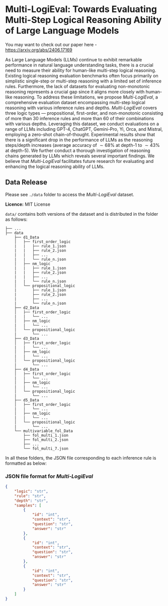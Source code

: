 # Multi-LogiEval: Towards Evaluating Multi-Step Logical Reasoning Ability of Large Language Models

You may want to check out our paper here - https://arxiv.org/abs/2406.17169

As Large Language Models (LLMs) continue to exhibit remarkable performance in natural language understanding tasks, there is a crucial need to measure their ability for human-like multi-step logical reasoning. Existing logical reasoning evaluation benchmarks often focus primarily on simplistic single-step or multi-step reasoning with a limited set of inference rules. Furthermore, the lack of datasets for evaluating non-monotonic reasoning represents a crucial gap since it aligns more closely with human-like reasoning. To address these limitations, we propose _Multi-LogiEval_, a comprehensive evaluation dataset encompassing multi-step logical reasoning with various inference rules and depths. _Multi-LogiEval_ covers three logic types — propositional, first-order, and non-monotonic consisting of more than 30 inference rules and more than 60 of their combinations with various depths. Leveraging this dataset, we conduct evaluations on a range of LLMs including GPT-4, ChatGPT, Gemini-Pro, Yi, Orca, and Mistral, employing a zero-shot chain-of-thought. Experimental results show that there is a significant drop in the performance of LLMs as the reasoning steps/depth increases (average accuracy of $\sim68\%$ at depth-1 to $\sim43\%$ at depth-5). We further conduct a thorough investigation of reasoning chains generated by LLMs which reveals several important findings. We believe that _Multi-LogiEval_ facilitates future research for evaluating and enhancing the logical reasoning ability of LLMs.

## Data Release

Please see `./data` folder to access the _Multi-LogiEval_ dataset.

**Licence:** MIT License

```data/``` contains both versions of the dataset and is distributed in the folder as follows:

    ├── ...
    ├── data
        ├── d1_Data
        │   ├── first_order_logic
        |   |   ├── rule_1.json
        |   |   ├── rule_2.json
        |   |   ├── ...
        |   |   └── rule_n.json
        │   ├── nm_logic
        |   |   ├── rule_1.json
        |   |   ├── rule_2.json
        |   |   ├── ...
        |   |   └── rule_n.json
        │   └── propositional_logic
        |       ├── rule_1.json
        |       ├── rule_2.json
        |       ├── ...
        |       └── rule_n.json
        ├── d2_Data
        │   ├── first_order_logic
        |   |   └── ...
        │   ├── nm_logic
        |   |   └── ...
        │   └── propositional_logic
        |       └── ...  
        ├── d3_Data
        │   ├── first_order_logic
        |   |   └── ...
        │   ├── nm_logic
        |   |   └── ...
        │   └── propositional_logic
        |       └── ...
        ├── d4_Data
        │   ├── first_order_logic
        |   |   └── ...
        │   ├── nm_logic
        |   |   └── ...
        │   └── propositional_logic
        |       └── ...
        ├── d5_Data
        │   ├── first_order_logic
        |   |   └── ...
        │   ├── nm_logic
        |   |   └── ...
        │   └── propositional_logic
        |       └── ...
        └── multivariable_fol_Data
            ├── fol_multi_1.json
            ├── fol_multi_2.json 
            ├── ... 
            └── fol_multi_7.json


In all these folders, the JSON file corresponding to each inference rule is formatted as below:

### JSON file format for _Multi-LogiEval_

```JSON
{
    "logic": "str",
    "rule": "str",
    "depth": "str",
    "samples": [
        {
            "id": "int",
            "context": "str",
            "question": "str",
            "answer": "str"
        },
        {
            "id": "int",
            "context": "str",
            "question": "str",
            "answer": "str"
        },
        {
            "id": "int",
            "context": "str",
            "question": "str",
            "answer": "str"
        }
    ]
}
```

            

